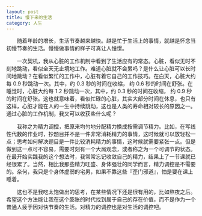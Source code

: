```yaml
---
layout: post
title: 慢下来的生活
category: 人生
---
```


&emsp;&emsp;随着年龄的增长，生活节奏越来越快。越是忙于生活上的事情，就越是怀念当初慢节奏的生活。慢慢做事情的样子可真让人憧憬。

&emsp;&emsp;一次契机，我从心脏的工作机制中看到了生活应有的常态。心脏，看似无时不刻地跳动，看似全天无止境地工作。难道心脏就不会累吗？是什么让心脏可以长时间地跳动？在看似繁忙的工作中，心脏有着它自己的工作技巧。在白天，心脏大约每 0.9 秒跳动一次。其中，约 0.3 秒的时间在收缩， 约 0.6 秒的时间在舒张。在睡觉时，心脏大约每 1.2 秒跳动一次，其中，约 0.3 秒的时间在收缩， 约 0.9 秒的时间在舒张。这也就意味着，看似忙碌的心脏，其实大部分时间在休息，也只有这样，心脏才能在人的一生中持续跳动，这也是人类的寿命相对较长的原因之一。通过心脏的工作机制，我又可以收获些什么呢？

&emsp;&emsp;我称之为精力调控，把原来均匀地分配精力换成按需调节精力。比如，在写线性代数的作业时，抄题目并不是一件非常消耗精力的事情，这时候就可以放轻松一点；思考如何解决题目是一件比较消耗精力的事情，这时候就需要紧张一点。但是做到这一点可不容易，需要时刻有一个大局观念，或者称之为一个可调节的状态。在最开始实践我的这个想法时，我常常忘记收敛自己的精力，结果上了一节课就已经很累了。当然，相比我那些精力旺盛、身体强壮的同学而言，精力调控是不需要的。奈何，我只是个身体虚弱的宅男，如果不靠这些『歪门邪道』，怕是要在课上睡着。

&emsp;&emsp;这也不是我吃太饱做出的思考，在某些情况下还是很有用的，比如熬夜之后。希望这个方法能让我在这个膨胀的时代找到属于自己的存在价值，而不是作为一个普通人疲于因对快节奏的生活。对精力的调控也是对生活的调控吧。
